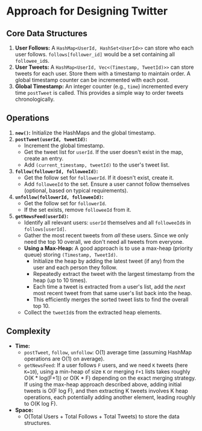 # Approach for Designing Twitter

## Core Data Structures

1.  **User Follows:** A `HashMap<UserId, HashSet<UserId>>` can store who each user follows. `follows[follower_id]` would be a set containing all `followee_id`s.
2.  **User Tweets:** A `HashMap<UserId, Vec<(Timestamp, TweetId)>>` can store tweets for each user. Store them with a timestamp to maintain order. A global timestamp counter can be incremented with each post.
3.  **Global Timestamp:** An integer counter (e.g., `time`) incremented every time `postTweet` is called. This provides a simple way to order tweets chronologically.

## Operations

1.  **`new()`:** Initialize the HashMaps and the global timestamp.
2.  **`postTweet(userId, tweetId)`:**
    *   Increment the global timestamp.
    *   Get the tweet list for `userId`. If the user doesn't exist in the map, create an entry.
    *   Add `(current_timestamp, tweetId)` to the user's tweet list.
3.  **`follow(followerId, followeeId)`:**
    *   Get the follow set for `followerId`. If it doesn't exist, create it.
    *   Add `followeeId` to the set. Ensure a user cannot follow themselves (optional, based on typical requirements).
4.  **`unfollow(followerId, followeeId)`:**
    *   Get the follow set for `followerId`.
    *   If the set exists, remove `followeeId` from it.
5.  **`getNewsFeed(userId)`:**
    *   Identify all relevant users: `userId` themselves and all `followeeId`s in `follows[userId]`.
    *   Gather the most recent tweets from *all* these users. Since we only need the top 10 overall, we don't need all tweets from everyone.
    *   **Using a Max-Heap:** A good approach is to use a max-heap (priority queue) storing `(Timestamp, TweetId)`. 
        *   Initialize the heap by adding the latest tweet (if any) from the user and each person they follow.
        *   Repeatedly extract the tweet with the largest timestamp from the heap (up to 10 times).
        *   Each time a tweet is extracted from a user's list, add the *next* most recent tweet from that same user's list back into the heap.
        *   This efficiently merges the sorted tweet lists to find the overall top 10.
    *   Collect the `tweetId`s from the extracted heap elements.

## Complexity

*   **Time:**
    *   `postTweet`, `follow`, `unfollow`: O(1) average time (assuming HashMap operations are O(1) on average).
    *   `getNewsFeed`: If a user follows `F` users, and we need `K` tweets (here `K=10`), using a min-heap of size `K` or merging `F+1` lists takes roughly O(K * log(F+1)) or O(K * F) depending on the exact merging strategy. If using the max-heap approach described above, adding initial tweets is O(F log F), and then extracting K tweets involves K heap operations, each potentially adding another element, leading roughly to O(K log F).
*   **Space:**
    *   O(Total Users + Total Follows + Total Tweets) to store the data structures.

